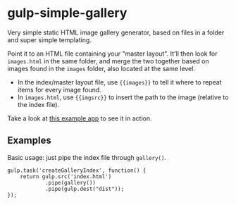 # gulp-simple-gallery

Very simple static HTML image gallery generator, based on files in a folder and super simple templating.

Point it to an HTML file containing your "master layout". It'll then look for `images.html` in the same folder, and merge the two together based on images found in the `images` folder, also located at the same level.

- In the index/master layout file, use `{{images}}` to tell it where to repeat items for every image found.
- In `images.html`, use `{{imgsrc}}` to insert the path to the image (relative to the index file).

Take a look at [this example app](https://github.com/ArveSystad/gulp-simple-gallery/tree/master/sample-app) to see it in action.

## Examples

Basic usage: just pipe the index file through `gallery()`.

    gulp.task('createGalleryIndex', function() {
        return gulp.src('index.html')
                .pipe(gallery())
                .pipe(gulp.dest("dist"));
    });